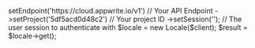 <?php

use Appwrite\Client;
use Appwrite\Services\Locale;

$client = (new Client())
    ->setEndpoint('https://cloud.appwrite.io/v1') // Your API Endpoint
    ->setProject('5df5acd0d48c2') // Your project ID
    ->setSession(''); // The user session to authenticate with

$locale = new Locale($client);

$result = $locale->get();
